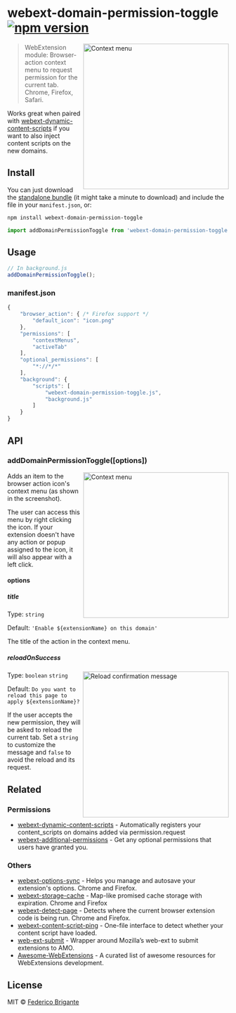# webext-domain-permission-toggle [![npm version](https://img.shields.io/npm/v/webext-domain-permission-toggle.svg)](https://www.npmjs.com/package/webext-domain-permission-toggle)

<img width="331" alt="Context menu" src="https://user-images.githubusercontent.com/1402241/32874388-e0c64150-cacc-11e7-9a50-eae3727fd3c2.png" align="right">

> WebExtension module: Browser-action context menu to request permission for the current tab. Chrome, Firefox, Safari.

Works great when paired with [webext-dynamic-content-scripts](https://github.com/fregante/webext-dynamic-content-scripts/blob/master/how-to-add-github-enterprise-support-to-web-extensions.md) if you want to also inject content scripts on the new domains.

## Install

You can just download the [standalone bundle](https://packd.fregante.now.sh/webext-domain-permission-toggle@latest?name=addDomainPermissionToggle) (it might take a minute to download) and include the file in your `manifest.json`, or:

```sh
npm install webext-domain-permission-toggle
```

```js
import addDomainPermissionToggle from 'webext-domain-permission-toggle';
```

## Usage

```js
// In background.js
addDomainPermissionToggle();
```

### manifest.json

```js
{
	"browser_action": { /* Firefox support */
		"default_icon": "icon.png"
	},
	"permissions": [
		"contextMenus",
		"activeTab"
	],
	"optional_permissions": [
		"*://*/*"
	],
	"background": {
		"scripts": [
			"webext-domain-permission-toggle.js",
			"background.js"
		]
	}
}
```

## API

### addDomainPermissionToggle([options])

<img width="331" alt="Context menu" src="https://user-images.githubusercontent.com/1402241/32874388-e0c64150-cacc-11e7-9a50-eae3727fd3c2.png" align="right">

Adds an item to the browser action icon's context menu (as shown in the screenshot).

The user can access this menu by right clicking the icon. If your extension doesn't have any action or popup assigned to the icon, it will also appear with a left click.

#### options

##### title

Type: `string`

Default: `'Enable ${extensionName} on this domain'`

The title of the action in the context menu.

##### reloadOnSuccess

<img align="right" alt="Reload confirmation message" width="332" src="https://user-images.githubusercontent.com/1402241/32890310-2e503192-cb09-11e7-863c-a96df2bf838c.png">

Type: `boolean` `string`

Default: `Do you want to reload this page to apply ${extensionName}?`

If the user accepts the new permission, they will be asked to reload the current tab. Set a `string` to customize the message and `false` to avoid the reload and its request.

## Related

### Permissions

- [webext-dynamic-content-scripts](https://github.com/fregante/webext-dynamic-content-scripts) - Automatically registers your content_scripts on domains added via permission.request
- [webext-additional-permissions](https://github.com/fregante/webext-additional-permissions) - Get any optional permissions that users have granted you.

### Others

- [webext-options-sync](https://github.com/fregante/webext-options-sync) - Helps you manage and autosave your extension's options. Chrome and Firefox.
- [webext-storage-cache](https://github.com/fregante/webext-storage-cache) - Map-like promised cache storage with expiration. Chrome and Firefox
- [webext-detect-page](https://github.com/fregante/webext-detect-page) - Detects where the current browser extension code is being run. Chrome and Firefox.
- [webext-content-script-ping](https://github.com/fregante/webext-content-script-ping) - One-file interface to detect whether your content script have loaded.
- [web-ext-submit](https://github.com/fregante/web-ext-submit) - Wrapper around Mozilla’s web-ext to submit extensions to AMO.
- [Awesome-WebExtensions](https://github.com/fregante/Awesome-WebExtensions) - A curated list of awesome resources for WebExtensions development.

## License

MIT © [Federico Brigante](https://fregante.com)
